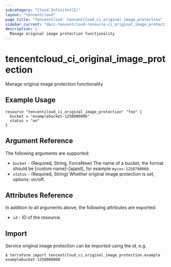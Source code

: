 ```yaml
---
subcategory: "Cloud Infinite(CI)"
layout: "tencentcloud"
page_title: "TencentCloud: tencentcloud_ci_original_image_protection"
sidebar_current: "docs-tencentcloud-resource-ci_original_image_protection"
description: |-
  Manage original image protection functionality
---
```


# tencentcloud_ci_original_image_protection

Manage original image protection functionality

## Example Usage

```hcl
resource "tencentcloud_ci_original_image_protection" "foo" {
  bucket = "examplebucket-1250000000"
  status = "on"
}
```

## Argument Reference

The following arguments are supported:

* `bucket` - (Required, String, ForceNew) The name of a bucket, the format should be [custom name]-[appid], for example `mycos-1258798060`.
* `status` - (Required, String) Whether original image protection is set, options: on/off.

## Attributes Reference

In addition to all arguments above, the following attributes are exported:

* `id` - ID of the resource.



## Import

Service original image protection can be imported using the id, e.g.

```
$ terraform import tencentcloud_ci_original_image_protection.example examplebucket-1250000000
```

